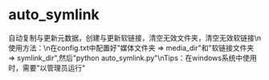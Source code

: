 # auto_symlink
自动复制与更新元数据，创建与更新软链接，清空无效文件夹，清空无效软链接\n使用方法：\n在config.txt中配置好"媒体文件夹 => media_dir"和"软链接文件夹 => symlink_dir",然后"python auto_symlink.py"\nTips：在windows系统中使用时，需要"以管理员运行"
